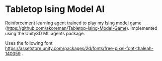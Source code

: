 # Tabletop Ising Model AI
Reinforcement learning agent trained to play my Ising model game (https://github.com/akoreman/Tabletop-Ising-Model-Game). Implemented using the Unity3D ML agents package.

Uses the following font https://assetstore.unity.com/packages/2d/fonts/free-pixel-font-thaleah-140059 .


